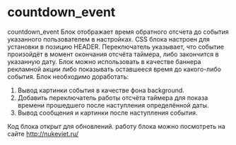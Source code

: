 # countdown_event
countdown_event
Блок отображает время обратного отсчета до события указанного пользователем в настройках. CSS блока настроен для установки в позицию HEADER.
Переключатель указывает, что событие произойдёт в момент окончания отсчёта таймера, либо закончится в указанную дату.
Блок можно использовать в качестве баннера рекламной акции либо показывать оставшееся время до какого-либо события.
Блок необходимо доработать:
1. Вывод картинки события в качестве фона background.
2. Добавить переключатель работы отсчёта таймера для показа времени прошедшего после наступления определённой даты.
3. Вывод сообщения и картинки после наступления события.

Код блока открыт для обновлений.
работу блока можно посмотреть на сайте http://nukeviet.ru/
